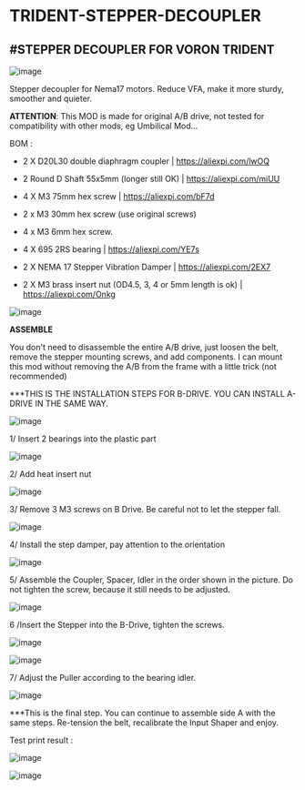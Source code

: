 # TRIDENT-STEPPER-DECOUPLER

#STEPPER DECOUPLER FOR VORON TRIDENT
-----------------------------------------------

![image](https://user-images.githubusercontent.com/58668874/226800886-dede7f22-6025-4f49-bac3-4292e35cb6fa.png)





Stepper decoupler for Nema17 motors. Reduce VFA, make it more sturdy, smoother and quieter.






**ATTENTION**: This MOD is made for original A/B drive, not tested for compatibility with other mods, eg Umbilical Mod...


BOM :

+ 2 X D20L30 double diaphragm coupler | https://aliexpi.com/lwOQ

+ 2 Round D Shaft 55x5mm (longer still OK) | https://aliexpi.com/miUU

+ 4 X M3 75mm hex screw | https://aliexpi.com/bF7d

+ 2 x M3 30mm hex screw (use original screws)

+ 4 x M3 6mm hex screw.

+ 4 X 695 2RS bearing | https://aliexpi.com/YE7s

+ 2 X NEMA 17 Stepper Vibration Damper | https://aliexpi.com/2EX7
 
+ 2 X M3 brass insert nut (OD4.5, 3, 4 or 5mm length is ok) | https://aliexpi.com/Onkg


![image](https://user-images.githubusercontent.com/58668874/226804511-054c520d-cc9c-4e41-b020-a53aa94b74c0.png)


**ASSEMBLE**

You don't need to disassemble the entire A/B drive, just loosen the belt, remove the stepper mounting screws, and add components. I can mount this mod without removing the A/B from the frame with a little trick (not recommended)

***THIS IS THE INSTALLATION STEPS FOR B-DRIVE. YOU CAN INSTALL A-DRIVE IN THE SAME WAY.


![image](https://user-images.githubusercontent.com/58668874/226801870-ca7e177a-d0cc-4e7a-b184-dfe582bf140e.png)

1/ Insert 2 bearings into the plastic part


![image](https://user-images.githubusercontent.com/58668874/226805993-075e4472-13ea-46b6-89ca-5b0b0b4c322c.png)

2/ Add heat insert nut

![image](https://user-images.githubusercontent.com/58668874/226806213-6c1f13bb-91ab-4463-aeae-9b21d2707ba9.png)

3/ Remove 3 M3 screws on B Drive. Be careful not to let the stepper fall.


![image](https://user-images.githubusercontent.com/58668874/226806528-a360086e-5fa4-4920-83c8-d6c1d8dfb530.png)

4/ Install the step damper, pay attention to the orientation

![image](https://user-images.githubusercontent.com/58668874/226807971-74cbbbe3-256a-42b8-9996-af733263c5d4.png)

5/ Assemble the Coupler, Spacer, Idler in the order shown in the picture. Do not tighten the screw, because it still needs to be adjusted.

![image](https://user-images.githubusercontent.com/58668874/226812477-98f44419-eb05-4849-b224-84ae797a5f67.png)

6 /Insert the Stepper into the B-Drive, tighten the screws.

![image](https://user-images.githubusercontent.com/58668874/226812825-505d4df9-6587-4385-a1ef-30121bfca3cd.png)

![image](https://user-images.githubusercontent.com/58668874/226815182-f004ac70-6dac-418b-9b3f-43da45c2539a.png)

7/ Adjust the Puller according to the bearing idler.

![image](https://user-images.githubusercontent.com/58668874/226815815-27ad0840-b101-4ff6-9d83-b0878873023a.png)


***This is the final step. You can continue to assemble side A with the same steps. Re-tension the belt, recalibrate the Input Shaper and enjoy.

Test print result : 

![image](https://user-images.githubusercontent.com/58668874/226818192-8ccd0fd2-9798-472e-9625-33026dc3461d.png)


![image](https://user-images.githubusercontent.com/58668874/226818223-6976f370-d4d2-4e07-8050-99202d262430.png)














